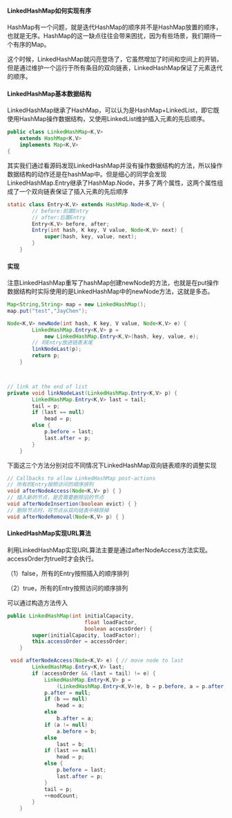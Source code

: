 #### LinkedHashMap如何实现有序

HashMap有一个问题，就是迭代HashMap的顺序并不是HashMap放置的顺序，也就是无序。HashMap的这一缺点往往会带来困扰，因为有些场景，我们期待一个有序的Map。

这个时候，LinkedHashMap就闪亮登场了，它虽然增加了时间和空间上的开销，但是通过维护一个运行于所有条目的双向链表，LinkedHashMap保证了元素迭代的顺序。


#### LinkedHashMap基本数据结构
LinkedHashMap继承了HashMap，可以认为是HashMap+LinkedList，即它既使用HashMap操作数据结构，又使用LinkedList维护插入元素的先后顺序。

```java
public class LinkedHashMap<K,V>
    extends HashMap<K,V>
    implements Map<K,V>
{
```
其实我们通过看源码发现LinkedHashMap并没有操作数据结构的方法，所以操作数据结构的动作还是在hashMap中。但是细心的同学会发现
LinkedHashMap.Entry继承了HashMap.Node，并多了两个属性，这两个属性组成了一个双向链表保证了插入元素的先后顺序

```java
static class Entry<K,V> extends HashMap.Node<K,V> {
        // before:前置Entry
        // after:后置Entry
        Entry<K,V> before, after;
        Entry(int hash, K key, V value, Node<K,V> next) {
            super(hash, key, value, next);
        }
    }
```

#### 实现
注意LinkedHashMap重写了hashMap创建newNode的方法，也就是在put操作数据结构时实际使用的是LinkedHashMap中的newNode方法，这就是多态。

```java
Map<String,String> map = new LinkedHashMap();
map.put("test","JayChen");
```

```java
Node<K,V> newNode(int hash, K key, V value, Node<K,V> e) {
        LinkedHashMap.Entry<K,V> p =
            new LinkedHashMap.Entry<K,V>(hash, key, value, e);
        // 将Entry放进链表末尾    
        linkNodeLast(p);
        return p;
    }



// link at the end of list
private void linkNodeLast(LinkedHashMap.Entry<K,V> p) {
        LinkedHashMap.Entry<K,V> last = tail;
        tail = p;
        if (last == null)
            head = p;
        else {
            p.before = last;
            last.after = p;
        }
    }    
```

下面这三个方法分别对应不同情况下LinkedHashMap双向链表顺序的调整实现

```java
// Callbacks to allow LinkedHashMap post-actions
// 所有的Entry按照访问的顺序排列
void afterNodeAccess(Node<K,V> p) { }
// 插入新的节点，是否需要删除旧的节点
void afterNodeInsertion(boolean evict) { }
// 删除节点时，将节点从双向链表中移除掉
void afterNodeRemoval(Node<K,V> p) { }
```

#### LinkedHashMap实现URL算法
利用LinkedHashMap实现URL算法主要是通过afterNodeAccess方法实现。
accessOrder为true时才会执行。

（1）false，所有的Entry按照插入的顺序排列

（2）true，所有的Entry按照访问的顺序排列


可以通过构造方法传入

```java
public LinkedHashMap(int initialCapacity,
                         float loadFactor,
                         boolean accessOrder) {
        super(initialCapacity, loadFactor);
        this.accessOrder = accessOrder;
    }
```

```java
 void afterNodeAccess(Node<K,V> e) { // move node to last
        LinkedHashMap.Entry<K,V> last;
        if (accessOrder && (last = tail) != e) {
            LinkedHashMap.Entry<K,V> p =
                (LinkedHashMap.Entry<K,V>)e, b = p.before, a = p.after;
            p.after = null;
            if (b == null)
                head = a;
            else
                b.after = a;
            if (a != null)
                a.before = b;
            else
                last = b;
            if (last == null)
                head = p;
            else {
                p.before = last;
                last.after = p;
            }
            tail = p;
            ++modCount;
        }
    }
```


